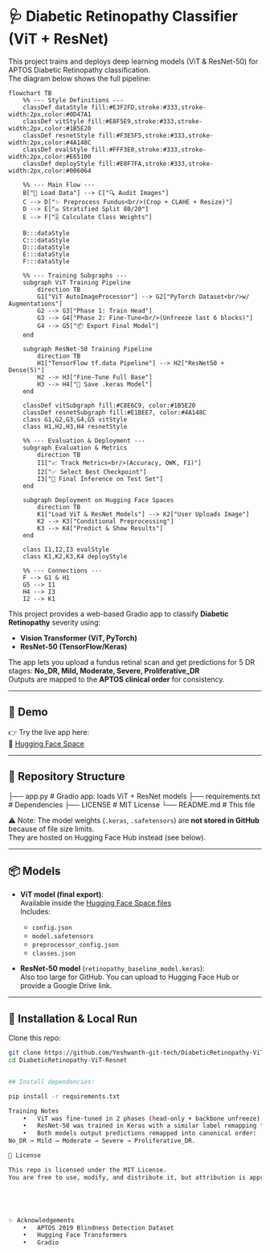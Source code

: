 # 🩺 Diabetic Retinopathy Classifier (ViT + ResNet)


This project trains and deploys deep learning models (ViT & ResNet-50) for APTOS Diabetic Retinopathy classification.  
The diagram below shows the full pipeline:

```mermaid
flowchart TB
    %% --- Style Definitions ---
    classDef dataStyle fill:#E3F2FD,stroke:#333,stroke-width:2px,color:#0D47A1
    classDef vitStyle fill:#E8F5E9,stroke:#333,stroke-width:2px,color:#1B5E20
    classDef resnetStyle fill:#F3E5F5,stroke:#333,stroke-width:2px,color:#4A148C
    classDef evalStyle fill:#FFF3E0,stroke:#333,stroke-width:2px,color:#E65100
    classDef deployStyle fill:#E0F7FA,stroke:#333,stroke-width:2px,color:#006064

    %% --- Main Flow ---
    B["📄 Load Data"] --> C["🔍 Audit Images"]
    C --> D["✨ Preprocess Fundus<br/>(Crop + CLAHE + Resize)"]
    D --> E["⚖️ Stratified Split 80/20"]
    E --> F["🎚️ Calculate Class Weights"]
    
    B:::dataStyle
    C:::dataStyle
    D:::dataStyle
    E:::dataStyle
    F:::dataStyle

    %% --- Training Subgraphs ---
    subgraph ViT Training Pipeline
        direction TB
        G1["ViT AutoImageProcessor"] --> G2["PyTorch Dataset<br/>w/ Augmentations"]
        G2 --> G3["Phase 1: Train Head"]
        G3 --> G4["Phase 2: Fine-Tune<br/>(Unfreeze last 6 blocks)"]
        G4 --> G5["📦 Export Final Model"]
    end
    
    subgraph ResNet-50 Training Pipeline
        direction TB
        H1["TensorFlow tf.data Pipeline"] --> H2["ResNet50 + Dense(5)"]
        H2 --> H3["Fine-Tune Full Base"]
        H3 --> H4["💾 Save .keras Model"]
    end

    classDef vitSubgraph fill:#C8E6C9, color:#1B5E20
    classDef resnetSubgraph fill:#E1BEE7, color:#4A148C
    class G1,G2,G3,G4,G5 vitStyle
    class H1,H2,H3,H4 resnetStyle

    %% --- Evaluation & Deployment ---
    subgraph Evaluation & Metrics
        direction TB
        I1["📈 Track Metrics<br/>(Accuracy, QWK, F1)"]
        I2["✅ Select Best Checkpoint"]
        I3["🧪 Final Inference on Test Set"]
    end
    
    subgraph Deployment on Hugging Face Spaces
        direction TB
        K1["Load ViT & ResNet Models"] --> K2["User Uploads Image"]
        K2 --> K3["Conditional Preprocessing"]
        K3 --> K4["Predict & Show Results"]
    end

    class I1,I2,I3 evalStyle
    class K1,K2,K3,K4 deployStyle

    %% --- Connections ---
    F --> G1 & H1
    G5 --> I1
    H4 --> I3
    I2 --> K1
```

This project provides a web-based Gradio app to classify **Diabetic Retinopathy** severity using:
- **Vision Transformer (ViT, PyTorch)**  
- **ResNet-50 (TensorFlow/Keras)**  

The app lets you upload a fundus retinal scan and get predictions for 5 DR stages:
**No_DR, Mild, Moderate, Severe, Proliferative_DR**  
Outputs are mapped to the **APTOS clinical order** for consistency.

---

## 🚀 Demo

👉 Try the live app here:  
🔗 [Hugging Face Space](https://huggingface.co/spaces/Yeshwanth2410/DiabeticRetinopath-ViT-Resnet)

---

## 📂 Repository Structure

├── app.py                   # Gradio app: loads ViT + ResNet models
├── requirements.txt         # Dependencies
├── LICENSE                  # MIT License
└── README.md                # This file




⚠️ Note: The model weights (`.keras`, `.safetensors`) are **not stored in GitHub** because of file size limits.  
They are hosted on Hugging Face Hub instead (see below).

---

## 📦 Models

- **ViT model (final export)**:  
  Available inside the [Hugging Face Space files](https://huggingface.co/spaces/Yeshwanth2410/DiabeticRetinopath-ViT-Resnet/tree/main/dr-vit-EXPORT-final)  
  Includes:
  - `config.json`  
  - `model.safetensors`  
  - `preprocessor_config.json`  
  - `classes.json`

- **ResNet-50 model** (`retinopathy_baseline_model.keras`):  
  Also too large for GitHub. You can upload to Hugging Face Hub or provide a Google Drive link.

---

## 🔧 Installation & Local Run

Clone this repo:
```bash
git clone https://github.com/Yeshwanth-git-tech/DiabeticRetinopathy-ViT-Resnet.git
cd DiabeticRetinopathy-ViT-Resnet


## Install dependencies:

pip install -r requirements.txt

Training Notes
	•	ViT was fine-tuned in 2 phases (head-only + backbone unfreeze) with class-balanced loss.
	•	ResNet-50 was trained in Keras with a similar label remapping to match APTOS dataset order.
	•	Both models output predictions remapped into canonical order:
No_DR → Mild → Moderate → Severe → Proliferative_DR.

📜 License

This repo is licensed under the MIT License.
You are free to use, modify, and distribute it, but attribution is appreciated.





✨ Acknowledgements
	•	APTOS 2019 Blindness Detection Dataset
	•	Hugging Face Transformers
	•	Gradio